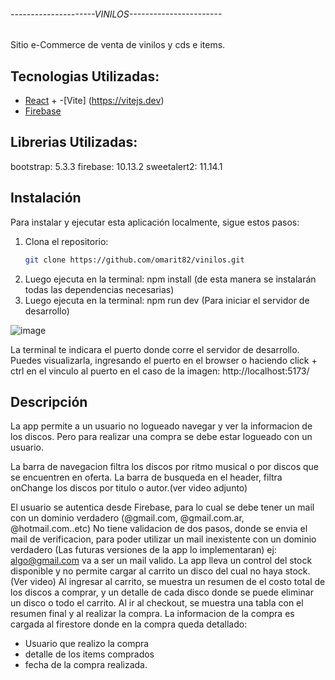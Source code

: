 ###### ---------------------VINILOS----------------------- ######

Sitio e-Commerce de venta de vinilos y cds e items.

## Tecnologias Utilizadas: 

- [React](https://reactjs.org/) + -[Vite] (https://vitejs.dev)
- [Firebase](https://firebase.google.com/) 

## Librerias Utilizadas: 

bootstrap: 5.3.3
firebase: 10.13.2
sweetalert2: 11.14.1

## Instalación

Para instalar y ejecutar esta aplicación localmente, sigue estos pasos:

1. Clona el repositorio:
   ```bash
   git clone https://github.com/omarit82/vinilos.git

2. Luego ejecuta en la terminal:
   npm install
   (de esta manera se instalarán todas las dependencias necesarias)
3. Luego ejecuta en la terminal:
   npm run dev
   (Para iniciar el servidor de desarrollo)

![image](https://github.com/user-attachments/assets/aee1669b-8d75-4bde-be1a-95bd2d67e4fb)

La terminal te indicara el puerto donde corre el servidor de desarrollo. Puedes visualizarla, ingresando el puerto en el browser o haciendo click + ctrl en el vinculo al puerto
en el caso de la imagen:  http://localhost:5173/

## Descripción

La app permite a un usuario no logueado navegar y ver la informacion de los discos. Pero para realizar una compra se debe estar logueado con un usuario.

La barra de navegacion filtra los discos por ritmo musical o por discos que se encuentren en oferta. La barra de busqueda en el header, filtra onChange los discos por titulo o autor.(ver video adjunto) 

El usuario se autentica desde Firebase, para lo cual se debe tener un mail con un dominio verdadero (@gmail.com, @gmail.com.ar, @hotmail.com..etc) No tiene validacion de dos pasos, donde se envia el mail de verificacion, para poder utilizar un mail inexistente con un dominio verdadero (Las futuras versiones de la app lo implementaran) ej: algo@gmail.com va a ser un mail valido.
La app lleva un control del stock disponible y no permite cargar al carrito un disco del cual no haya stock. (Ver video)
Al ingresar al carrito, se muestra un resumen de el costo total de los discos a comprar, y un detalle de cada disco donde se puede eliminar un disco o todo el carrito.
Al ir al checkout, se muestra una tabla con el resumen final y al realizar la compra. La informacion de la compra es cargada al firestore donde en la compra queda detallado:

* Usuario que realizo la compra
* detalle de los items comprados
* fecha de la compra realizada.
